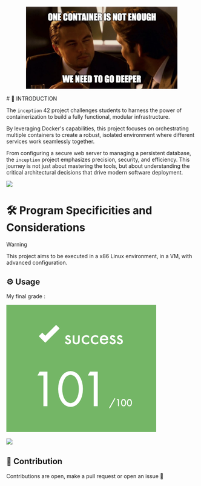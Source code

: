 <p align="center">
  <img src="imgs/inception.png" width=400 alt="Leonardo">
</p>
# 🚀 INTRODUCTION

The `inception` 42 project challenges students to harness the power of containerization to build a fully functional, modular infrastructure.

By leveraging Docker's capabilities, this project focuses on orchestrating multiple containers to create a robust, isolated environment where different services work seamlessly together.

From configuring a secure web server to managing a persistent database, the `inception` project emphasizes precision, security, and efficiency. This journey is not just about mastering the tools, but about understanding the critical architectural decisions that drive modern software deployment.

![](https://raw.githubusercontent.com/andreasbm/readme/master/assets/lines/rainbow.png)

# 🛠️  Program Specificities and Considerations

> [!WARNING]
> This project aims to be executed in a x86 Linux environment, in a VM, with advanced configuration.

## ⚙️ Usage

My final grade :

![](imgs/101_percent.png)

![](https://raw.githubusercontent.com/andreasbm/readme/master/assets/lines/rainbow.png)

## 🤝 Contribution
Contributions are open, make a pull request or open an issue 🚀
